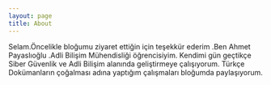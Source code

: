 ```yaml
---
layout: page
title: About
---
```


 Selam.Öncelikle bloğumu ziyaret ettiğin için teşekkür ederim .Ben Ahmet Payaslıoğlu .Adli Bilişim Mühendisliği öğrencisiyim. Kendimi gün geçtikçe Siber Güvenlik ve Adli Bilişim alanında geliştirmeye çalışıyorum. Türkçe Dokümanların çoğalması adına yaptığım çalışmaları bloğumda paylaşıyorum.
